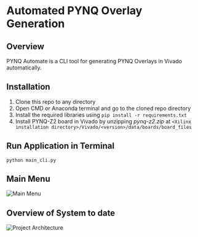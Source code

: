# Automated PYNQ Overlay Generation

## Overview 

PYNQ Automate is a CLI tool for generating PYNQ Overlays in Vivado automatically.

## Installation

1. Clone this repo to any directory
2. Open CMD or Anaconda terminal and go to the cloned repo directory
3. Install the required libraries using ```pip install -r requirements.txt```
4. Install PYNQ-Z2 board in Vivado by unzipping _pynq-z2.zip_ at ```<Xilinx installation directory>/Vivado/<version>/data/boards/board_files```

## Run Application in Terminal

```python main_cli.py```

## Main Menu

![Main Menu](docs/main_menu.png)


## Overview of System to date

![Project Architecture](docs/Automation_Architecture.png)

